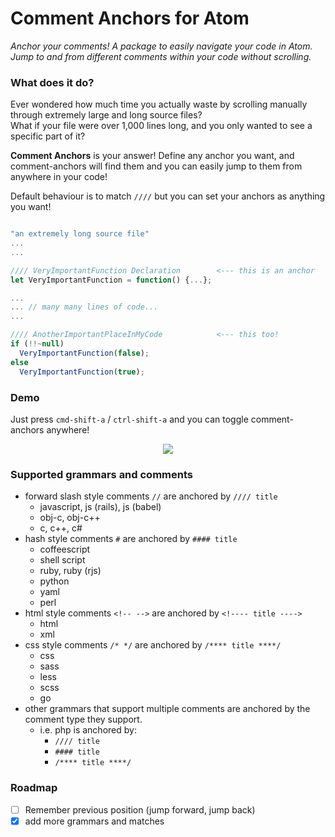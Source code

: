 # Comment Anchors for Atom

_Anchor your comments! A package to easily navigate your code in Atom._  
_Jump to and from different comments within your code without scrolling._

### What does it do?

Ever wondered how much time you actually waste by scrolling manually through
extremely large and long source files?   
What if your file were over 1,000 lines long, and you only wanted to see a specific part of it?  

**Comment Anchors** is your answer! Define any anchor you want, and comment-anchors
will find them and you can easily jump to them from anywhere in your code!

Default behaviour is to match `////` but you can set your anchors as anything you want!

```js

"an extremely long source file"
...
...

//// VeryImportantFunction Declaration        <--- this is an anchor
let VeryImportantFunction = function() {...};

...
... // many many lines of code...
...

//// AnotherImportantPlaceInMyCode            <--- this too!
if (!!~null)
  VeryImportantFunction(false);
else
  VeryImportantFunction(true);

```

### Demo

Just press `cmd-shift-a` / `ctrl-shift-a` and you can toggle comment-anchors anywhere!

<p align="center">
  <img src="http://i.imgur.com/IpnIMl9.gif" />
</p>

### Supported grammars and comments

* forward slash style comments `//` are anchored by `//// title`
  * javascript, js (rails), js (babel)
  * obj-c, obj-c++
  * c, c++, c#
* hash style comments `#` are anchored by `#### title`
  * coffeescript
  * shell script
  * ruby, ruby (rjs)
  * python
  * yaml
  * perl
* html style comments `<!-- -->` are anchored by `<!---- title ---->`
  * html
  * xml
* css style comments `/* */` are anchored by `/**** title ****/`
  * css
  * sass
  * less
  * scss
  * go
* other grammars that support multiple comments are anchored by the comment type they support.
  * i.e. php is anchored by:
    * `//// title`
    * `#### title`
    * `/**** title ****/`

### Roadmap

- [ ] Remember previous position (jump forward, jump back)
- [x] add more grammars and matches
